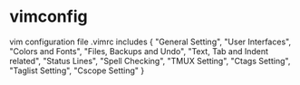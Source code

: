 # vimconfig
vim configuration file .vimrc includes {
  "General Setting",
  "User Interfaces",
  "Colors and Fonts",
  "Files, Backups and Undo",
  "Text, Tab and Indent related",
  "Status Lines",
  "Spell Checking",
  "TMUX Setting",
  "Ctags Setting",
  "Taglist Setting",
  "Cscope Setting"
}
  

  
